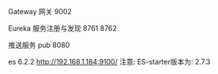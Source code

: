 Gateway 网关
9002

Eureka 服务注册与发现
8761 8762

推送服务 pub
8080


es 6.2.2
http://192.168.1.184:9100/
注意:
ES-starter版本为: 2.7.3
